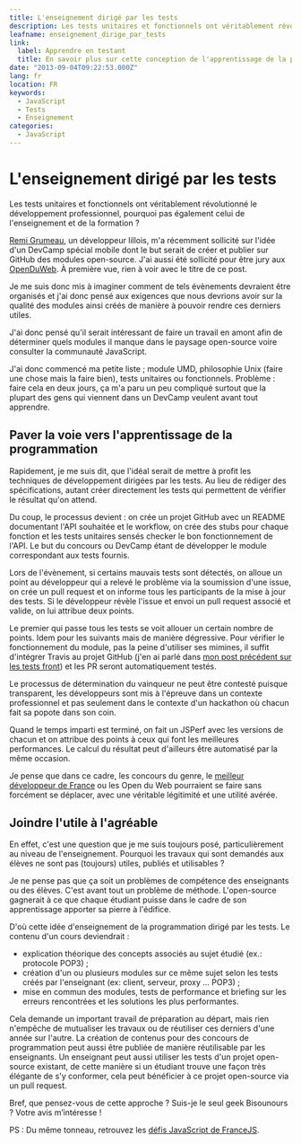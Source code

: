 ```yaml
---
title: L'enseignement dirigé par les tests
description: Les tests unitaires et fonctionnels ont véritablement révolutionné le développement professionnel, pourquoi pas également celui de l'enseignement et de la formation ?
leafname: enseignement_dirige_par_tests
link:
  label: Apprendre en testant
  title: En savoir plus sur cette conception de l'apprentissage de la programmation
date: "2013-09-04T09:22:53.000Z"
lang: fr
location: FR
keywords:
  - JavaScript
  - Tests
  - Enseignement
categories:
  - JavaScript
---
```


# L'enseignement dirigé par les tests

Les tests unitaires et fonctionnels ont véritablement révolutionné le développement professionnel, pourquoi pas également celui de l'enseignement et de la formation ?

[Remi Grumeau](https://twitter.com/remi%5Fgrumeau "Voir son profil Twitter"), un développeur lillois, m'a récemment sollicité sur l'idée d'un DevCamp spécial mobile dont le but serait de créer et publier sur GitHub des modules open-source. J'ai aussi été sollicité pour être jury aux [OpenDuWeb](http://www.open-du-web.fr/ "Voir le site de ce concours"). À première vue, rien à voir avec le titre de ce post.

Je me suis donc mis à imaginer comment de tels évènements devraient être organisés et j'ai donc pensé aux exigences que nous devrions avoir sur la qualité des modules ainsi créés de manière à pouvoir rendre ces derniers utiles.

J'ai donc pensé qu'il serait intéressant de faire un travail en amont afin de déterminer quels modules il manque dans le paysage open-source voire consulter la communauté JavaScript.

J'ai donc commencé ma petite liste ; module UMD, philosophie Unix (faire une chose mais la faire bien), tests unitaires ou fonctionnels. Problème : faire cela en deux jours, ça m'a paru un peu compliqué surtout que la plupart des gens qui viennent dans un DevCamp veulent avant tout apprendre.

## Paver la voie vers l'apprentissage de la programmation

Rapidement, je me suis dit, que l'idéal serait de mettre à profit les techniques de développement dirigées par les tests. Au lieu de rédiger des spécifications, autant créer directement les tests qui permettent de vérifier le résultat qu'on attend.

Du coup, le processus devient : on crée un projet GitHub avec un README documentant l'API souhaitée et le workflow, on crée des stubs pour chaque fonction et les tests unitaires sensés checker le bon fonctionnement de l'API. Le but du concours ou DevCamp étant de développer le module correspondant aux tests fournis.

Lors de l'évènement, si certains mauvais tests sont détectés, on alloue un point au développeur qui a relevé le problème via la soumission d'une issue, on crée un pull request et on informe tous les participants de la mise à jour des tests. Si le développeur révèle l'issue et envoi un pull request associé et valide, on lui attribue deux points.

Le premier qui passe tous les tests se voit allouer un certain nombre de points. Idem pour les suivants mais de manière dégressive. Pour vérifier le fonctionnement du module, pas la peine d'utiliser ses mimines, il suffit d'intégrer Travis au projet GitHub (j'en ai parlé dans [mon post précédent sur les tests front](tester%5Fjavascript%5Ffrontend.html "Voir le billet en question")) et les PR seront automatiquement testés.

Le processus de détermination du vainqueur ne peut être contesté puisque transparent, les développeurs sont mis à l'épreuve dans un contexte professionnel et pas seulement dans le contexte d'un hackathon où chacun fait sa popote dans son coin.

Quand le temps imparti est terminé, on fait un JSPerf avec les versions de chacun et on attribue des points à ceux qui font les meilleures performances. Le calcul du résultat peut d'ailleurs être automatisé par la même occasion.

Je pense que dans ce cadre, les concours du genre, le [meilleur développeur de France](http://lemeilleurdevdefrance.com/ "Voir le site de cet autre concours") ou les Open du Web pourraient se faire sans forcément se déplacer, avec une véritable légitimité et une utilité avérée.

## Joindre l'utile à l'agréable

En effet, c'est une question que je me suis toujours posé, particulièrement au niveau de l'enseignement. Pourquoi les travaux qui sont demandés aux élèves ne sont pas (toujours) utiles, publiés et utilisables ?

Je ne pense pas que ça soit un problèmes de compétence des enseignants ou des élèves. C'est avant tout un problème de méthode. L'open-source gagnerait à ce que chaque étudiant puisse dans le cadre de son apprentissage apporter sa pierre à l'édifice.

D'où cette idée d'enseignement de la programmation dirigé par les tests. Le contenu d'un cours deviendrait :

- explication théorique des concepts associés au sujet étudié (ex.: protocole POP3) ;
- création d'un ou plusieurs modules sur ce même sujet selon les tests créés par l'enseignant (ex: client, serveur, proxy ... POP3) ;
- mise en commun des modules, tests de performance et briefing sur les erreurs rencontrées et les solutions les plus performantes.

Cela demande un important travail de préparation au départ, mais rien n'empêche de mutualiser les travaux ou de réutiliser ces derniers d'une année sur l'autre. La création de contenus pour des concours de programmation peut aussi être publiée de manière réutilisable par les enseignants. Un enseignant peut aussi utiliser les tests d'un projet open-source existant, de cette manière si un étudiant trouve une façon très élégante de s'y conformer, cela peut bénéficier à ce projet open-source via un pull request.

Bref, que pensez-vous de cette approche ? Suis-je le seul geek Bisounours ? Votre avis m’intéresse !

PS : Du même tonneau, retrouvez les [défis JavaScript de FranceJS](http://francejs.org/concours.html "Voir les défis de FranceJS").
